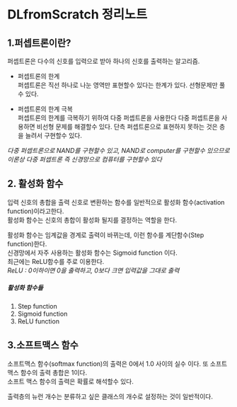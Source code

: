 # DLfromScratch 정리노트 

## 1.퍼셉트론이란?

퍼셉트론은 다수의 신호를 입력으로 받아 하나의 신호를 출력하는 알고리즘. 

- 퍼셉트론의 한계  
퍼셉트론은 직선 하나로 나눈 영역만 표현할수 있다는 한계가 있다. 선형문제만 풀수 있다.  

* 퍼셉트론의 한계 극복  
퍼셉트론의 한계를 극복하기 위하여 다중 퍼셉트론을 사용한다
다중 퍼셉트론을 사용하면 비선형 문제를 해결할수 있다. 
단측 퍼셉트론으로 표현하지 못하는 것은 층을 늘려서 구현할수 있다.  


*다중 퍼셉트론으로 NAND를 구현할수 있고, NAND로 computer를 구현할수 있으므로
이론상 다중 퍼셉트론 즉 신경망으로 컴퓨터를 구현할수 있다*

## 2. 활성화 함수

입력 신호의 총합을 출력 신호로 변환하는 함수를 일반적으로 활성화 함수(activation function)이라고한다.  
활성화 함수는 신호의 총합이 활성화 될지를 결정하는 역할을 한다. 

활성화 함수는 임계값을 경계로 출력이 바뀌는데, 이런 함수를 계단함수(Step function)한다.  
신경망에서 자주 사용하는 활성화 함수는 Sigmoid function 이다.  
최근에는 ReLU함수를 주로 이용한다.   
 *ReLU : 0이하이면 0을 출력하고, 0보다 크면 입력값을 그대로 출력*

##### 활성화 함수들
 1. Step function  
 2. Sigmoid function  
 3. ReLU function  

## 3.소프트맥스 함수

소프트맥스 함수(softmax function)의 출력은 0에서 1.0 사이의 실수 이다.  또 소프트맥스 함수의 출력 총합은 1이다.   
소프트 맥스 함수의 출력은 확률로 해석할수 있다.  

출력층의 뉴런 개수는 분류하고 싶은 클래스의 개수로 설정하는 것이 일반적이다. 
